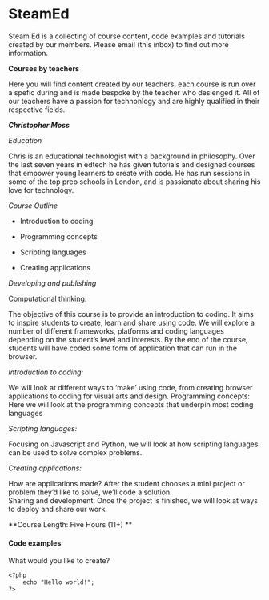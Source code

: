 # SteamEd

Steam Ed is a collecting of course content, code examples and tutorials created by our members. Please email (this inbox) to find out more information.

**Courses by teachers**

Here you will find content created by our teachers, each course is run over a spefic during and is made bespoke by the teacher who desienged it. All of our teachers have a passion for technonlogy and are highly qualified in their respective fields.

***Christopher Moss*** 

*Education*

Chris is an educational technologist with a background in philosophy. Over the last seven years in edtech he has given tutorials and designed courses that empower young learners to create with code. He has run sessions in some of the top prep schools in London, and is passionate about sharing his love for technology.

*Course Outline*

- Introduction to coding

- Programming concepts

- Scripting languages

- Creating applications

*Developing and publishing*

Computational thinking: 

The objective of this course is to provide an introduction to coding. It aims to inspire students to create, learn and share using code. We will explore a number of different frameworks, platforms and coding languages depending on the student’s level and interests. By the end of the course, students will have coded some form of application that can run in the browser.

*Introduction to coding:*

We will look at different ways to ‘make’ using code, from creating browser applications to coding for visual arts and design.
Programming concepts: Here we will look at the programming concepts that underpin most coding languages

*Scripting languages:*

Focusing on Javascript and Python, we will look at how scripting languages can be used to solve complex problems.

*Creating applications:*

How are applications made? After the student chooses a mini project or problem they’d like to solve, we’ll code a solution.  
Sharing and development:
Once the project is finished, we will look at ways to deploy and share our work. 

**Course Length: Five Hours (11+) **


#### Code examples 

What would you like to create?

    <?php
        echo "Hello world!";
    ?>
    
